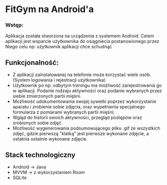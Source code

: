 # FitGym na Android'a

### Wstęp:

Aplikacja została stworzona na urządzenia z systemem Android. Celem aplikacji jest wsparcie użytkownika do osiągniecia postanowionego przez Niego celu np: użytkownik aplikacji chce schudnąć

## Funkcjonalność:

- Z aplikacji zainstalowanej na telefonie może korzystać wiele osób. (System logowania i rejestracji użytkownika)
- Użytkownik po np: odbytym treningu ma możliwość zarejestrowania go w aplikacji. Podanie rodzaju aktywności oraz podanie wybranych przez siebie zmierzonych partii mięśni.
- Możliwość udokumentowania swojej sywetki poprzez wykorzystanie aparatu i zrobienie sobie zdjęcia, oraz wypełnienia specjalnego formularza z pomiarami wybranych partii mięśni;
- Wgląd do historii swoich aktywności, przegląd postępów oraz zrobionych sobie zdjęć.
- Możliwość wygenerowania podsumowującego pliku .gif ze wszystkich zdjęć, gdzie pierwszą "klatką" jest pierwsze wykonane zdjęcie, a ostatnia ostatnie wykonane zdjęcie.

## Stack technologiczny
- Android -> Java
- MVVM -> z wykorzystaniem Room
- SQLite
